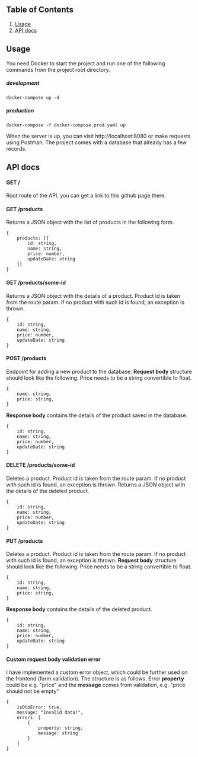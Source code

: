 ## Table of Contents

1.  [Usage](#usage)
2.  [API docs](#apidocs)

<a id="usage"></a>

## Usage

You need Docker to start the project and run one of the following commands from the project root directory.

##### development

```
docker-compose up -d
```

##### production

```
docker-compose -f docker-compose.prod.yaml up
```

When the server is up, you can visit http://localhost:8080 or make requests using Postman.
The project comes with a database that already has a few records.

<a id="apidocs"></a>

## API docs

#### GET /

Root route of the API, you can get a link to this github page there.

#### GET /products

Returns a JSON object with the list of products in the following form.

```
{
	products: [{
		id: string,
		name: string,
		price: number,
		updateDate: string
	}]
}
```

#### GET /products/some-id

Returns a JSON object with the details of a product. Product id is taken from the route param. If no product with such id is found, an exception is thrown.

```
{
	id: string,
	name: string,
	price: number,
	updateDate: string
}
```

#### POST /products

Endpoint for adding a new product to the database.
**Request body** structure should look like the following. Price needs to be a string convertible to float.

```
{
	name: string,
	price: string,
}
```

**Response body** contains the details of the product saved in the database.

```
{
	id: string,
	name: string,
	price: number,
	updateDate: string
}
```

#### DELETE /products/some-id

Deletes a product. Product id is taken from the route param. If no product with such id is found, an exception is thrown. Returns a JSON object with the details of the deleted product.

```
{
	id: string,
	name: string,
	price: number,
	updateDate: string
}
```

#### PUT /products

Deletes a product. Product id is taken from the route param. If no product with such id is found, an exception is thrown.
**Request body** structure should look like the following. Price needs to be a string convertible to float.

```
{
	id: string,
	name: string,
	price: string,
}
```

**Response body** contains the details of the deleted product.

```
{
	id: string,
	name: string,
	price: number,
	updateDate: string
}
```

#### Custom request body validation error

I have implemented a custom error object, which could be further used on the frontend (form validation). The structure is as follows. Error **property** could be e.g. "price" and the **message** comes from validation, e.g. "price should not be empty"

```
{
    isDtoError: true,
    message: "Invalid data!",
    errors: [
        {
            property: string,
            message: string
        }
    ]
}
```
